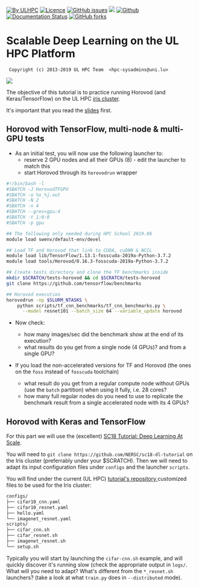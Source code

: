 [![By ULHPC](https://img.shields.io/badge/by-ULHPC-blue.svg)](https://hpc.uni.lu) [![Licence](https://img.shields.io/badge/license-GPL--3.0-blue.svg)](http://www.gnu.org/licenses/gpl-3.0.html) [![GitHub issues](https://img.shields.io/github/issues/ULHPC/tutorials.svg)](https://github.com/ULHPC/tutorials/issues/) [![](https://img.shields.io/badge/slides-PDF-red.svg)](https://github.com/ULHPC/tutorials/raw/devel/deep_learning/slides.pdf) [![Github](https://img.shields.io/badge/sources-github-green.svg)](https://github.com/ULHPC/tutorials/tree/devel/deep_learning/) [![Documentation Status](http://readthedocs.org/projects/ulhpc-tutorials/badge/?version=latest)](http://ulhpc-tutorials.readthedocs.io/en/latest/deep_learning/) [![GitHub forks](https://img.shields.io/github/stars/ULHPC/tutorials.svg?style=social&label=Star)](https://github.com/ULHPC/tutorials)


# Scalable Deep Learning on the UL HPC Platform

     Copyright (c) 2013-2019 UL HPC Team  <hpc-sysadmins@uni.lu>

[![](https://github.com/ULHPC/tutorials/raw/devel/deep_learning/basics/cover_slides.png)](https://github.com/ULHPC/tutorials/raw/devel/deep_learning/basics/slides.pdf)

The objective of this tutorial is to practice running Horovod (and Keras/TensorFlow) on the UL HPC [iris cluster](https://hpc.uni.lu/systems/iris/).

It's important that you read the [slides](https://github.com/ULHPC/tutorials/blob/devel/deep_learning/scalable/slides.pdf?raw=true) first.

## Horovod with TensorFlow, multi-node & multi-GPU tests

* As an initial test, you will now use the following launcher to:
  - reserve 2 GPU nodes and all their GPUs (8) - edit the launcher to match this
  - start Horovod through its `horovodrun` wrapper

```bash
#!/bin/bash -l
#SBATCH -J HorovodTFGPU
#SBATCH -o %x_%j.out
#SBATCH -N 2
#SBATCH -n 4
#SBATCH --gres=gpu:4
#SBATCH -t 1:0:0
#SBATCH -p gpu

## The following only needed during HPC School 2019.06
module load swenv/default-env/devel

## Load TF and Horovod that link to CUDA, cuDNN & NCCL
module load lib/TensorFlow/1.13.1-fosscuda-2019a-Python-3.7.2
module load tools/Horovod/0.16.3-fosscuda-2019a-Python-3.7.2

## Create tests directory and clone the TF benchmarks inside
mkdir $SCRATCH/tests-horovod && cd $SCRATCH/tests-horovod
git clone https://github.com/tensorflow/benchmarks

## Horovod execution
horovodrun -np $SLURM_NTASKS \
    python scripts/tf_cnn_benchmarks/tf_cnn_benchmarks.py \
      --model resnet101 --batch_size 64 --variable_update horovod
```

* Now check:
  - how many images/sec did the benchmark show at the end of its execution?
  - what results do you get from a single node (4 GPUs)? and from a single GPU?

* If you load the non-accelerated versions for TF and Horovod (the ones on the `foss` instead of `fosscuda` toolchain)
  - what result do you get from a regular compute node without GPUs (use the `batch` partition) when using it fully, i.e. 28 cores?
  - how many full regular nodes do you need to use to replicate the benchmark result from a single accelerated node with its 4 GPUs?


## Horovod with Keras and TensorFlow

For this part we will use the (excellent) [SC18 Tutorial: Deep Learning At Scale](https://github.com/NERSC/sc18-dl-tutorial).

You will need to `git clone https://github.com/NERSC/sc18-dl-tutorial` on the Iris cluster (preferrably under your $SCRATCH).
Then we will need to adapt its input configuration files under `configs` and the launcher `scripts`.

You will find under the current (UL HPC) [tutorial's repository ](https://github.com/ULHPC/tutorials/tree/devel/deep_learning/scalable) customized files to be used for the Iris cluster:

```bash
configs/
├── cifar10_cnn.yaml
├── cifar10_resnet.yaml
├── hello.yaml
└── imagenet_resnet.yaml
scripts/
├── cifar_cnn.sh
├── cifar_resnet.sh
├── imagenet_resnet.sh
└── setup.sh
```

Typically you will start by launching the `cifar-cnn.sh` example, and will quickly discover it's running slow (check the appropriate output in `logs/`.
What will you need to adapt? What's different from the `*_resnet.sh` launchers? (take a look at what `train.py` does in `--distributed` mode).
